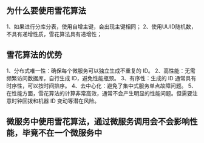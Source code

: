 

## 为什么要使用雪花算法

1、如果进行分库分表，使用自增主键，会出现主键相同；
2、使用UUID随机数，不具有递增性质，雪花算法具有递增性；

## 雪花算法的优势
1、分布式唯一性：确保每个微服务可以独立生成不重复的 ID。
2、高性能：无需频繁访问数据库，自行生成 ID，避免性能瓶颈。
3、有序性：生成的 ID 通常具有时序性，可以按时间排序。
4、去中心化：避免了集中式服务单点故障问题。
5、在性能方面，雪花算法的计算非常高效，通常不会产生明显的性能问题。但需要注意时钟回拨和机器 ID 变动等潜在风险。

## 微服务中使用雪花算法，通过微服务调用会不会影响性能，毕竟不在一个微服务中